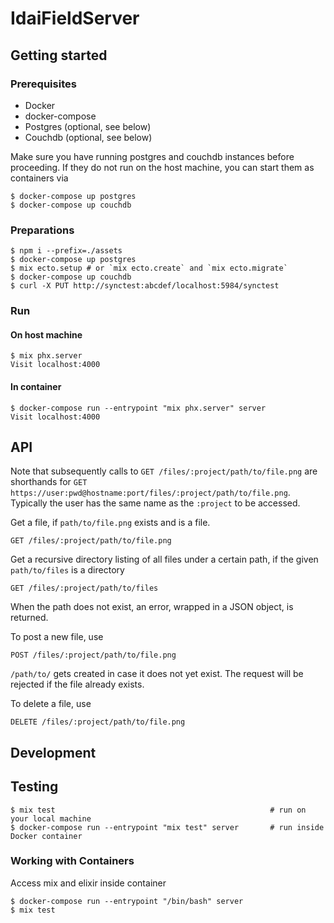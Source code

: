 # IdaiFieldServer

## Getting started

### Prerequisites

* Docker
* docker-compose
* Postgres (optional, see below)
* Couchdb (optional, see below)

Make sure you have running postgres and couchdb instances before proceeding. If they do not run on the host machine, you can start them as containers via

    $ docker-compose up postgres
    $ docker-compose up couchdb

### Preparations

    $ npm i --prefix=./assets
    $ docker-compose up postgres
    $ mix ecto.setup # or `mix ecto.create` and `mix ecto.migrate`
    $ docker-compose up couchdb
    $ curl -X PUT http://synctest:abcdef/localhost:5984/synctest

### Run

#### On host machine

    $ mix phx.server      
    Visit localhost:4000

#### In container 

    $ docker-compose run --entrypoint "mix phx.server" server
    Visit localhost:4000

## API

Note that subsequently calls to `GET /files/:project/path/to/file.png` are shorthands for `GET https://user:pwd@hostname:port/files/:project/path/to/file.png`. Typically the user has the same name as the `:project` to be accessed.

Get a file, if `path/to/file.png` exists and is a file.

```
GET /files/:project/path/to/file.png
```

Get a recursive directory listing of all files under a certain path, if
the given `path/to/files` is a directory

```
GET /files/:project/path/to/files
```

When the path does not exist, an error, wrapped in a JSON object, is returned.

To post a new file, use

```
POST /files/:project/path/to/file.png
```

`/path/to/` gets created in case it does not yet exist. The request will be rejected if the file already exists.

To delete a file, use

```
DELETE /files/:project/path/to/file.png
```

## Development

## Testing

    $ mix test                                                # run on your local machine
    $ docker-compose run --entrypoint "mix test" server       # run inside Docker container

### Working with Containers

Access mix and elixir inside container

    $ docker-compose run --entrypoint "/bin/bash" server 
    $ mix test
